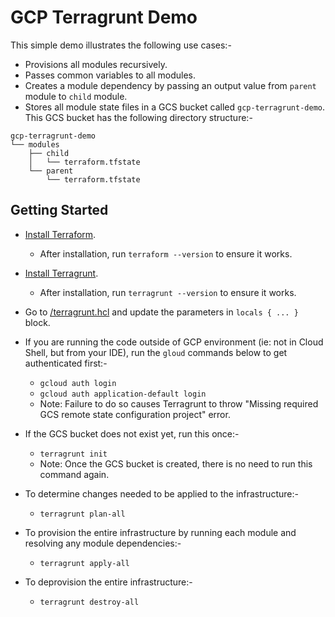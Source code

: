 # GCP Terragrunt Demo

This simple demo illustrates the following use cases:-

* Provisions all modules recursively.
* Passes common variables to all modules.
* Creates a module dependency by passing an output value from `parent` module to `child` module.
* Stores all module state files in a GCS bucket called `gcp-terragrunt-demo`. This GCS bucket has the following directory structure:- 

```
gcp-terragrunt-demo                      
└── modules                         
    ├── child                       
    │   └── terraform.tfstate       
    └── parent                      
        └── terraform.tfstate       
```

## Getting Started

* [Install Terraform](https://learn.hashicorp.com/terraform/getting-started/install).
    * After installation, run `terraform --version` to ensure it works.

* [Install Terragrunt](https://terragrunt.gruntwork.io/docs/getting-started/install/).
    * After installation, run `terragrunt --version` to ensure it works.

* Go to [<ROOT>/terragrunt.hcl](terragrunt.hcl) and update the parameters in `locals { ... }` block.

* If you are running the code outside of GCP environment (ie: not in Cloud Shell, but from your IDE), run the `gloud` commands below to get authenticated first:- 
    * `gcloud auth login` 
    * `gcloud auth application-default login` 
    * Note: Failure to do so causes Terragrunt to throw "Missing required GCS remote state configuration project" error.

* If the GCS bucket does not exist yet, run this once:-
    * `terragrunt init`
    * Note: Once the GCS bucket is created, there is no need to run this command again.

* To determine changes needed to be applied to the infrastructure:- 
    * `terragrunt plan-all`

* To provision the entire infrastructure by running each module and resolving any module dependencies:-
    * `terragrunt apply-all`

* To deprovision the entire infrastructure:-
    * `terragrunt destroy-all`

